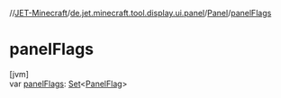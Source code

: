 //[JET-Minecraft](../../../index.md)/[de.jet.minecraft.tool.display.ui.panel](../index.md)/[Panel](index.md)/[panelFlags](panel-flags.md)

# panelFlags

[jvm]\
var [panelFlags](panel-flags.md): [Set](https://kotlinlang.org/api/latest/jvm/stdlib/kotlin.collections/-set/index.html)&lt;[PanelFlag](../-panel-flag/index.md)&gt;
